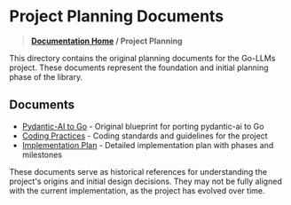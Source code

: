 # Project Planning Documents

> **[Documentation Home](/REFERENCE.md) / Project Planning**

This directory contains the original planning documents for the Go-LLMs project. These documents represent the foundation and initial planning phase of the library.

## Documents

- [Pydantic-AI to Go](pydantic-ai-to-go.md) - Original blueprint for porting pydantic-ai to Go
- [Coding Practices](coding-practices.md) - Coding standards and guidelines for the project
- [Implementation Plan](implementation-plan.md) - Detailed implementation plan with phases and milestones

These documents serve as historical references for understanding the project's origins and initial design decisions. They may not be fully aligned with the current implementation, as the project has evolved over time.